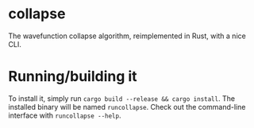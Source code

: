 # collapse

The wavefunction collapse algorithm, reimplemented in Rust, with a nice CLI.

# Running/building it

To install it, simply run `cargo build --release && cargo install`. The installed binary will be named `runcollapse`. Check out the command-line interface with `runcollapse --help`.
